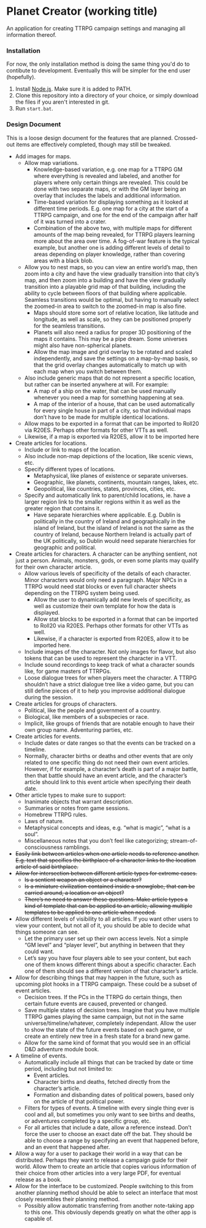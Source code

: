 # Planet Creator (working title)
An application for creating TTRPG campaign settings and managing all information thereof.

### Installation
For now, the only installation method is doing the same thing you'd do to contibute to development. Eventually this will be simpler for the end user (hopefully).
1. Install [Node.js](https://nodejs.org/en/download/). Make sure it is added to PATH.
2. Clone this repository into a directory of your choice, or simply download the files if you aren't interested in git.
3. Run `start.bat`.

### Design Document
This is a loose design document for the features that are planned. Crossed-out items are effectively completed, though may still be tweaked.
* Add images for maps.
   * Allow map variations.
      * Knowledge-based variation, e.g. one map for a TTRPG GM where everything is revealed and labeled, and another for players where only certain things are revealed. This could be done with two separate maps, or with the GM layer being an overlay that includes the labels and additional information.
      * Time-based variation for displaying something as it looked at different time periods. E.g. one map for a city at the start of a TTRPG campaign, and one for the end of the campaign after half of it was turned into a crater.
      * Combination of the above two, with multiple maps for different amounts of the map being revealed, for TTRPG players learning more about the area over time. A fog-of-war feature is the typical example, but another one is adding different levels of detail to areas depending on player knowledge, rather than covering areas with a black blob.
   * Allow you to nest maps, so you can view an entire world’s map, then zoom into a city and have the view gradually transition into that city’s map, and then zoom into a building and have the view gradually transition into a playable grid map of that building, including the ability to cycle between floors of that building where applicable. Seamless transitions would be optimal, but having to manually select the zoomed-in area to switch to the zoomed-in map is also fine.
      * Maps should store some sort of relative location, like latitude and longitude, as well as scale, so they can be positioned properly for the seamless transitions.
      * Planets will also need a radius for proper 3D positioning of the maps it contains. This may be a pipe dream. Some universes might also have non-spherical planets.
      * Allow the map image and grid overlay to be rotated and scaled independently, and save the settings on a map-by-map basis, so that the grid overlay changes automatically to match up with each map when you switch between them.
   * Also include generic maps that do not represent a specific location, but rather can be inserted anywhere at will. For example:
      * A map of a ship on the water, that can be used manually whenever you need a map for something happening at sea.
      * A map of the interior of a house, that can be used automatically for every single house in part of a city, so that individual maps don’t have to be made for multiple identical locations.
   * Allow maps to be exported in a format that can be imported to Roll20 via R20ES. Perhaps other formats for other VTTs as well.
   * Likewise, if a map is exported via R20ES, allow it to be imported here
* Create articles for locations.
   * Include or link to maps of the location.
   * Also include non-map depictions of the location, like scenic views, etc.
   * Specify different types of locations.
      * Metaphysical, like planes of existence or separate universes.
      * Geographic, like planets, continents, mountain ranges, lakes, etc.
      * Geopolitical, like countries, states, provinces, cities, etc.
   * Specify and automatically link to parent/child locations, ie. have a larger region link to the smaller regions within it as well as the greater region that contains it.
      * Have separate hierarchies where applicable. E.g. Dublin is politically in the country of Ireland and geographically in the island of Ireland, but the island of Ireland is not the same as the country of Ireland, because Northern Ireland is actually part of the UK politically, so Dublin would need separate hierarchies for geographic and political.
* Create articles for characters. A character can be anything sentient, not just a person. Animals, monsters, gods, or even some plants may qualify for their own character article.
   * Allow various levels of specificity of the details of each character. Minor characters would only need a paragraph. Major NPCs in a TTRPG would need stat blocks or even full character sheets depending on the TTRPG system being used.
      * Allow the user to dynamically add new levels of specificity, as well as customize their own template for how the data is displayed.
      * Allow stat blocks to be exported in a format that can be imported to Roll20 via R20ES. Perhaps other formats for other VTTs as well.
      * Likewise, if a character is exported from R20ES, allow it to be imported here.
   * Include images of the character. Not only images for flavor, but also tokens that can be used to represent the character in a VTT.
   * Include sound recordings to keep track of what a character sounds like, for game masters of TTRPGs.
   * Loose dialogue trees for when players meet the character. A TTRPG shouldn’t have a strict dialogue tree like a video game, but you can still define pieces of it to help you improvise additional dialogue during the session.
* Create articles for groups of characters.
   * Political, like the people and government of a country.
   * Biological, like members of a subspecies or race.
   * Implicit, like groups of friends that are notable enough to have their own group name. Adventuring parties, etc.
* Create articles for events.
   * Include dates or date ranges so that the events can be tracked on a timeline.
   * Normally, character births or deaths and other events that are only related to one specific thing do not need their own event articles. However, if for example, a character’s death is part of a major battle, then that battle should have an event article, and the character’s article should link to this event article when specifying their death date.
* Other article types to make sure to support:
   * Inanimate objects that warrant description.
   * Summaries or notes from game sessions.
   * Homebrew TTRPG rules.
   * Laws of nature.
   * Metaphysical concepts and ideas, e.g. “what is magic”, “what is a soul”.
   * Miscellaneous notes that you don’t feel like categorizing; stream-of-consciousness ramblings.
* ~~Easily link between articles when one article needs to reference another. E.g. text that specifies the birthplace of a character links to the location article of said birthplace.~~
* ~~Allow for intersection between different article types for extreme cases.~~
   * ~~Is a sentient weapon an object or a character?~~
   * ~~Is a miniature civilization contained inside a snowglobe, that can be carried around, a location or an object?~~
   * ~~There’s no need to answer these questions. Make article types a kind of template that can be applied to an article, allowing multiple templates to be applied to one article when needed.~~
* Allow different levels of visibility to all articles. If you want other users to view your content, but not all of it, you should be able to decide what things someone can see.
   * Let the primary user set up their own access levels. Not a simple “GM level” and “player level”, but anything in between that they could want.
   * Let’s say you have four players able to see your content, but each one of them knows different things about a specific character. Each one of them should see a different version of that character’s article.
* Allow for describing things that may happen in the future, such as upcoming plot hooks in a TTRPG campaign. These could be a subset of event articles.
   * Decision trees. If the PCs in the TTRPG do certain things, then certain future events are caused, prevented or changed.
   * Save multiple states of decision trees. Imagine that you have multiple TTRPG games playing the same campaign, but not in the same universe/timeline/whatever, completely independant. Allow the user to show the state of the future events based on each game, or create an entirely new tree in a fresh state for a brand new game.
   * Allow for the same kind of format that you would see in an official D&D adventure module book.
* A timeline of events.
   * Automatically include all things that can be tracked by date or time period, including but not limited to:
      * Event articles.
      * Character births and deaths, fetched directly from the character’s article.
      * Formation and disbanding dates of political powers, based only on the article of that political power.
   * Filters for types of events. A timeline with every single thing ever is cool and all, but sometimes you only want to see births and deaths, or adventures completed by a specific group, etc.
   * For all articles that include a date, allow a reference instead. Don’t force the user to choose an exact date off the bat. They should be able to choose a range by specifying an event that happened before, and an event that happened after.
* Allow a way for a user to package their world in a way that can be distributed. Perhaps they want to release a campaign guide for their world. Allow them to create an article that copies various information of their choice from other articles into a very large PDF, for eventual release as a book.
* Allow for the interface to be customized. People switching to this from another planning method should be able to select an interface that most closely resembles their planning method.
   * Possibly allow automatic transferring from another note-taking app to this one. This obviously depends greatly on what the other app is capable of.
